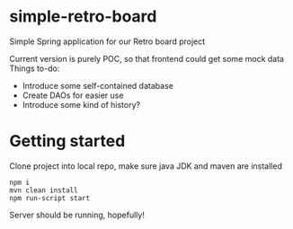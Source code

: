 # simple-retro-board

Simple Spring application for our Retro board project

Current version is purely POC, so that frontend could get some mock data
Things to-do:
 * Introduce some self-contained database
 * Create DAOs for easier use
 * Introduce some kind of history?


# Getting started

 Clone project into local repo, make sure java JDK and maven are installed

 ```
 npm i
 mvn clean install
 npm run-script start
 ```
 
 Server should be running, hopefully!


